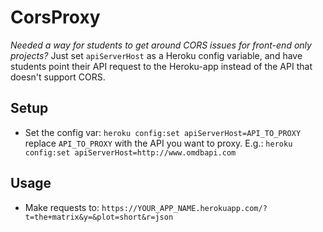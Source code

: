 # CorsProxy

*Needed a way for students to get around CORS issues for front-end only projects?*
Just set `apiServerHost` as a Heroku config variable, and have students point their API request to the Heroku-app instead of the API that doesn't support CORS.

## Setup
  - Set the config var: `heroku config:set apiServerHost=API_TO_PROXY` replace `API_TO_PROXY` with the API you want to proxy. E.g.: `heroku config:set apiServerHost=http://www.omdbapi.com`

## Usage
  - Make requests to: `https://YOUR_APP_NAME.herokuapp.com/?t=the+matrix&y=&plot=short&r=json`
